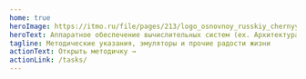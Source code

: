 ```yaml
---
home: true
heroImage: https://itmo.ru/file/pages/213/logo_osnovnoy_russkiy_chernyy.png
heroText: Аппаратное обеспечение вычислительных систем (ex. Архитектура ЭВМ)
tagline: Методические указания, эмуляторы и прочие радости жизни
actionText: Открыть методичку →
actionLink: /tasks/
---
```

